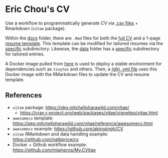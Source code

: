 # Eric Chou's CV

Use a workflow to programmatically generate CV via [.csv files](data) + Rmarkdown (`vitae` package).

Within the [docs](docs) folder, there are `.Rmd` files for both the [full CV](docs/cv.pdf) and a 1-page [resume template](docs/resume_template.pdf). This template can be modified for tailored resumes via the [specific](docs/specific) subdirectory. Likewise, the [data](data) folder has a [specific](data/specific) subdirectory for tailored entries.

A Docker image pulled from [here](https://hub.docker.com/r/mlampros/mycvitae) is used to deploy a stable environment for dependencies such as `tinytex` and others. Then, a [(gh) .yml file](.github/workflows/docker_action.yml) uses this Docker image with the RMarkdown files to update the CV and resume template.

## References

* `vitae` package: https://pkg.mitchelloharawild.com/vitae/
  - https://cran.r-project.org/web/packages/vitae/vignettes/vitae.html
* `awesomecv` template: https://pkg.mitchelloharawild.com/vitae/reference/awesomecv.html
* `awesomecv` example: https://github.com/akirosingh/CV
* `vitae` RMarkdown and data handling example: https://github.com/natbprice/cv
* Docker + Github workflow example: https://github.com/mlampros/My.CVitae
